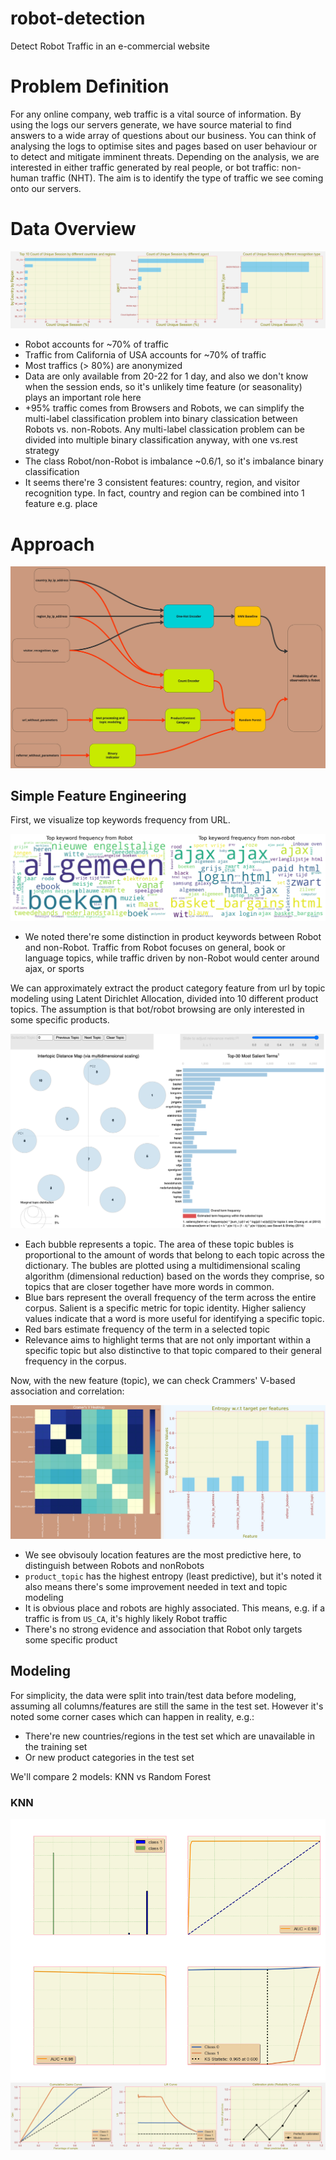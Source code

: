 # robot-detection
Detect Robot Traffic in an e-commercial website

# Problem Definition

For any online company, web traffic is a vital source of information. By using the logs our servers generate, we have source material to find answers to a wide array of questions about our business. You can think of analysing the logs to optimise sites and pages based on user behaviour or to detect and mitigate imminent threats.
Depending on the analysis, we are interested in either traffic generated by real people, or bot traffic: non-human traffic (NHT).
The aim is to identify the type of traffic we see coming onto our servers.

# Data Overview

![Data Overview](./img/data_overview.jpg)

* Robot accounts for ~70% of traffic
* Traffic from California of USA accounts for ~70% of traffic
* Most traffics (> 80%) are anonymized
* Data are only available from 20-22 for 1 day, and also we don't know when the session ends, so it's unlikely time feature (or seasonality) plays an important role here
*  +95% traffic comes from Browsers and Robots, we can simplify the multi-label classification problem into binary classication between Robots vs. non-Robots. Any multi-label classication problem can be divided into multiple binary classification anyway, with one vs.rest strategy
* The class Robot/non-Robot is imbalance ~0.6/1, so it's imbalance binary classification
* It seems there're 3 consistent features: country, region, and visitor recognition type. In fact, country and region can be combined into 1 feature e.g. place

# Approach

![flowchart](./img/flowchart.jpg)

## Simple Feature Engineering

First, we visualize top keywords frequency from URL.

![keyword_frequency](./img/keyword_frequency.png)

* We noted there're some distinction in product keywords between Robot and non-Robot. Traffic from Robot focuses on general, book or language topics, while traffic driven by non-Robot would center around ajax, or sports

We can approximately extract the product category feature from url by topic modeling using Latent Dirichlet Allocation, divided into 10 different product topics. The assumption is that bot/robot browsing are only interested in some specific products.

![Topic Modeling](./img/topic_modeling.png)


* Each bubble represents a topic. The area of these topic bubles is proportional to the amount of words that belong to each topic across the dictionary. The bubles are plotted using a multidimensional scaling algorithm (dimensional reduction) based on the words they comprise, so topics that are closer together have more words in common.
* Blue bars represent the overall frequency of the term across the entire corpus. Salient is a specific metric for topic identity. Higher saliency values indicate that a word is more useful for identifying a specific topic. 
* Red bars estimate frequency of the term in a selected topic
* Relevance aims to highlight terms that are not only important within a specific topic but also distinctive to that topic compared to their general frequency in the corpus.

Now, with the new feature (topic), we can check Crammers' V-based association and correlation:

![Association](./img/crammer_V_heatmap.png)

* We see obvisouly location features are the most predictive here, to distinguish between Robots and nonRobots
* `product_topic` has the highest entropy (least predictive), but it's noted it also means there's some improvement needed in text and topic modeling
* It is obvious place and robots are highly associated. This means, e.g. if a traffic is from `US_CA`, it's highly likely Robot traffic
* There's no strong evidence and association that Robot only targets some specific product

## Modeling
For simplicity, the data were split into train/test data before modeling, assuming all columns/features are still the same in the test set. However it's noted some corner cases which can happen in reality, e.g.:
* There're new countries/regions in the test set which are unavailable in the training set
* Or new product categories in the test set

We'll compare 2 models: KNN vs Random Forest

### KNN

![knn_kpi](./img/knn_metrics.png)
![knn_kpi_2](./img/knn_metrics_extra.png)


